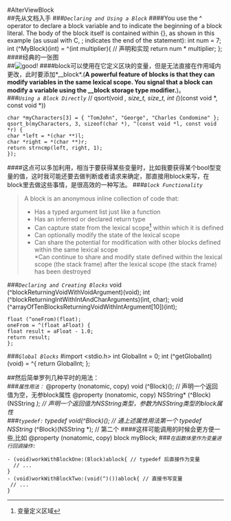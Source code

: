 #AlterViewBlock  
##先从文档入手
###_`Declaring and Using a Block`_ 
####You use the ^ operator to declare a block variable and to indicate the beginning of a block literal. The body of the block itself is contained within {}, as shown in this example (as usual with C, ; indicates the end of the statement):
	int num = 7;
	int (^MyBlock)(int) = ^(int multiplier){ // 声明和实现
		return num * multiplier;
	};  
####经典的一张图   
##![][img1]
####block可以使用在它定义区块的变量，但是无法直接在作用域内更改，此时要添加*__block*.(**A powerful feature of blocks is that they can modify variables in the same lexical scope. You signal that a block can modify a variable using the __block storage type modifier.**)。  
###_`Using a Block Directly`_
	// qsort(void *, size_t, size_t, int (*)(const void *, const void *))
	
	char *myCharacters[3] = { "TomJohn", "George", "Charles Condomine" };
    qsort_b(myCharacters, 3, sizeof(char *), ^(const void *l, const void *r) {
    char *left = *(char **)l;
    char *right = *(char **)r;
    return strncmp(left, right, 1);
    });

####这点可以多加利用，相当于要获得某些变量时，比如我要获得某个bool型变量的值，这时我可能还要去做判断或者请求来确定，那直接用block来写，在block里去做这些事情，是很高效的一种写法。
###_`Block Functionality`_
> A block is an anonymous inline collection of code that:  
> * Has a typed argument list just like a function  
> * Has an inferred or declared return type  
> * Can capture state from the lexical scope[^1] within which it is defined  
> * Can optionally modify the state of the lexical scope  
> * Can share the potential for modification with other blocks defined within the same lexical scope  
> *Can continue to share and modify state defined within the lexical scope (the stack frame) after the lexical scope (the stack frame) has been destroyed 
 
###_`Declaring and Creating Blocks`_
	void (^blockReturningVoidWithVoidArgument)(void);
    int (^blockReturningIntWithIntAndCharArguments)(int, char);
    void (^arrayOfTenBlocksReturningVoidWithIntArgument[10])(int);

    float (^oneFrom)(float);
    oneFrom = ^(float aFloat) {
    float result = aFloat - 1.0;
    return result;
    };  
###_`Global Blocks`_
	#import <stdio.h>
	int GlobalInt = 0;
	int (^getGlobalInt)(void) = ^{ return GlobalInt; };

##然后简单罗列几种平时的用法：  
###_`属性用法：`_ 
	@property (nonatomic, copy) void (^Block)(); // 声明一个返回值为空，无参block属性
	@property (nonatomic, copy) NSString* (^Block)(NSString *); // 声明一个返回值为NSString类型，参数为NSString类型的block属性  
###_`typedef:`_
	typedef void(^Block)(); // 通上述属性用法第一个
	typedef NSString* (^Block)(NSString *); // 第二个
####这样可能调用的时候会更方便一些,比如
	@property (nonatomic, copy) block myBlock;
###_`在函数体里作为变量进行回调操作:`_
	
	- (void)workWithBlockOne:(Block)ablock{ // typedef 后直接作为变量
	  // ...
    }  
    - (void)workWithBlockTwo:(void(^)())ablock{ // 直接书写变量
     // ...
    }  
  

[img1]:https://github.com/FlyingSeven/AlterViewBlockDemo/blob/master/AlterViewBlockDemo/Resource/Screen%20Shot%202015-11-05%20at%209.49.20%20PM.png?raw=true "good!"
[^1]: 变量定义区域
